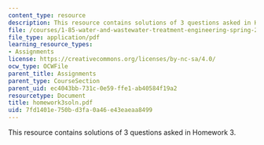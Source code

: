 ```yaml
---
content_type: resource
description: This resource contains solutions of 3 questions asked in Homework 3.
file: /courses/1-85-water-and-wastewater-treatment-engineering-spring-2006/7fd1401e750bd3fa0a46e43eaeaa8499_homework3soln.pdf
file_type: application/pdf
learning_resource_types:
- Assignments
license: https://creativecommons.org/licenses/by-nc-sa/4.0/
ocw_type: OCWFile
parent_title: Assignments
parent_type: CourseSection
parent_uid: ec4043bb-731c-0e59-ffe1-ab40584f19a2
resourcetype: Document
title: homework3soln.pdf
uid: 7fd1401e-750b-d3fa-0a46-e43eaeaa8499
---
```

This resource contains solutions of 3 questions asked in Homework 3.